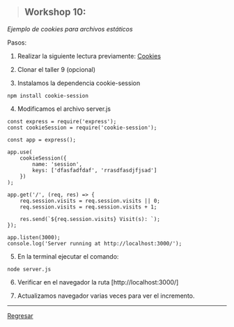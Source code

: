 > ## Workshop 10:

<em>Ejemplo de cookies para archivos estáticos</em>

Pasos:

1. Realizar la siguiente lectura previamente: <a href="../reading/cookies.md">Cookies</a>

2. Clonar el taller 9 (opcional)

3. Instalamos la dependencia cookie-session
```
npm install cookie-session
```

4. Modificamos el archivo server.js
```
const express = require('express');
const cookieSession = require('cookie-session');

const app = express();

app.use(
	cookieSession({
		name: 'session',
		keys: ['dfasfadfdaf', 'rrasdfasdjfjsad']
	})
);

app.get('/', (req, res) => {
	req.session.visits = req.session.visits || 0;
	req.session.visits = req.session.visits + 1;

	res.send(`${req.session.visits} Visit(s): `);
});

app.listen(3000);
console.log('Server running at http://localhost:3000/');
```

5. En la terminal ejecutar el comando:
```
node server.js
```

6. Verificar en el navegador la ruta [http://localhost:3000/]

7. Actualizamos navegador varias veces para ver el incremento.

<hr/>

<a href="../README.md">Regresar</a>